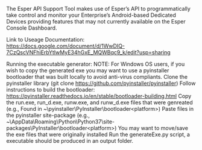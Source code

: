 The Esper API Support Tool makes use of Esper’s API to programmatically take control and monitor your Enterprise’s Android-based Dedicated Devices providing features that may not currently available on the Esper Console Dashboard.


Link to Useage Documentation: https://docs.google.com/document/d/1WwDIQ-7CzQscVNFhiErbYtIwMyE34hGxE_MQWBqc9_k/edit?usp=sharing


Running the executable generator:
        NOTE: For Windows OS users, if you wish to copy the generated exe you may want to use a pyinstaller bootloader that was built locally to avoid anti-virus compliants.
            Clone the pyinstaller library (git clone https://github.com/pyinstaller/pyinstaller)
            Follow instructions to build the bootloader: https://pyinstaller.readthedocs.io/en/stable/bootloader-building.html
            Copy the run.exe, run_d.exe, runw.exe, and runw_d.exe files that were genreated (e.g., Found in ~\pyinstaller\PyInstaller\bootloader\<platform>)
            Paste files in the pyinstaller site-package (e.g., ~\AppData\Roaming\Python\Python37\site-packages\PyInstaller\bootloader\<platform>)
                You may want to move/save the exe files that were originally installed
        Run the generateExe.py script, a executable should be produced in an output folder.